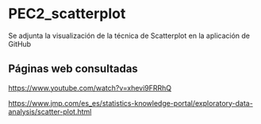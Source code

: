 # PEC2_scatterplot
Se adjunta la visualización de la técnica de Scatterplot en la aplicación de GitHub

## Páginas web consultadas
https://www.youtube.com/watch?v=xhevi9FRRhQ

https://www.jmp.com/es_es/statistics-knowledge-portal/exploratory-data-analysis/scatter-plot.html
